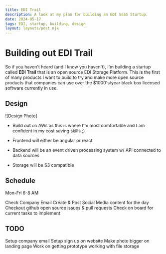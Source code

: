 ```yaml
---
title: EDI Trail
description: A look at my plan for building an EDI SaaS Startup.
date: 2024-05-17
tags: EDI, startup, building, design
layout: layouts/post.njk
---
```


# Building out EDI Trail

So if you haven't heard (and I know you haven't), I'm building a startup called **EDI Trail** that is an open source EDI Storage Platform. This is the first of many products I want to build to try and make more open source products that companies can use over the $1000's/year black box licensed software currently in use. 

## Design 

![Design Photo]
- Build out on AWs as this is where I'm most comfortable and I am confident in my cost saving skills ;) 

- Frontend will either be angular or react. 

- Backend will be an event driven processing system w/ API connected to data sources 

- Storage will be S3 compatible

## Schedule

Mon-Fri
6-8 AM

Check Company Email
Create & Post Social Media content for the day
Checkout github open source issues & pull requests
Check on board for current tasks to implement


## TODO
Setup company email
Setup sign up on website
Make photo bigger on landing page
Work on getting prototype working with file storage
